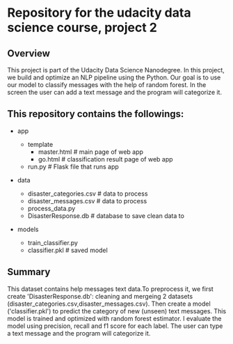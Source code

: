 # Repository for the udacity data science course, project 2

## Overview
This project is part of the Udacity Data Science Nanodegree.
In this project, we build and optimize an NLP pipeline using the Python. Our goal is to use our model to classify messages with the help of random forest. 
In the screen the user can add a text message and the program will categorize it.

## This repository contains the followings:
- app
  - template
    - master.html  # main page of web app
    - go.html  # classification result page of web app
  - run.py  # Flask file that runs app

- data
  - disaster_categories.csv  # data to process 
  - disaster_messages.csv  # data to process
  - process_data.py
  - DisasterResponse.db   # database to save clean data to

- models
  - train_classifier.py
  - classifier.pkl  # saved model 

## Summary
This dataset contains help messages text data.To preprocess it, we first create 'DisasterResponse.db': cleaning and mergeing 2 datasets (disaster_categories.csv,disaster_messages.csv). Then create a model ('classifier.pkl') to predict the category of new (unseen) text messages.
This model is trained and optimized with random forest estimator. I evaluate the model using precision, recall and f1 score for each label.
The user can type a text message and the program will categorize it.
